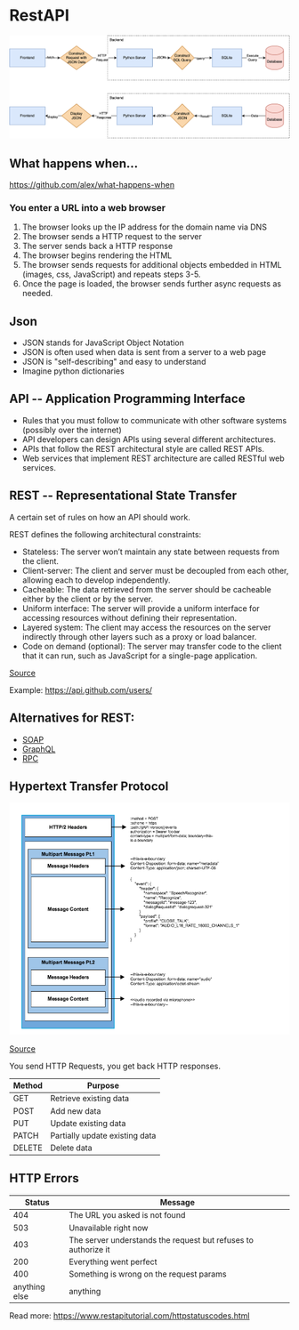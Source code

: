 # RestAPI

![](assets/workflow.png)


## What happens when...
https://github.com/alex/what-happens-when

### You enter a URL into a web browser
1. The browser looks up the IP address for the domain name via DNS
2. The browser sends a HTTP request to the server
3. The server sends back a HTTP response
4. The browser begins rendering the HTML
5. The browser sends requests for additional objects embedded in HTML (images, css, JavaScript) and repeats steps 3-5.
6. Once the page is loaded, the browser sends further async requests as needed.

## Json
- JSON stands for JavaScript Object Notation
- JSON is often used when data is sent from a server to a web page
- JSON is "self-describing" and easy to understand
- Imagine python dictionaries 



## API -- Application Programming Interface
- Rules that you must follow to communicate with other software systems (possibly over the internet)
- API developers can design APIs using several different architectures. 
- APIs that follow the REST architectural style are called REST APIs.
- Web services that implement REST architecture are called RESTful web services. 

## REST -- Representational State Transfer
A certain set of rules on how an API should work.

REST defines the following architectural constraints:

- Stateless: The server won’t maintain any state between requests from the client.
- Client-server: The client and server must be decoupled from each other, allowing each to develop independently.
- Cacheable: The data retrieved from the server should be cacheable either by the client or by the server.
- Uniform interface: The server will provide a uniform interface for accessing resources without defining their representation.
- Layered system: The client may access the resources on the server indirectly through other layers such as a proxy or load balancer.
- Code on demand (optional): The server may transfer code to the client that it can run, such as JavaScript for a single-page application.

[Source](https://realpython.com/api-integration-in-python/)

Example: https://api.github.com/users/<username>

## Alternatives for REST:
- [SOAP](https://stoplight.io/api-types/soap-api)
- [GraphQL](https://graphql.org/)
- [RPC](https://en.wikipedia.org/wiki/Remote_procedure_call)

## Hypertext Transfer Protocol
![](assets/http.png)

[Source](https://developer.amazon.com/en-US/docs/alexa/alexa-voice-service/structure-http2-request.html)

You send HTTP Requests, you get back HTTP responses.

| Method    | Purpose   |
| -----     | -----     |
| GET       | Retrieve existing data |
| POST       | Add new data |
| PUT       | Update existing data |
| PATCH       | Partially update existing data |
| DELETE       | Delete data |


## HTTP Errors
| Status    | Message   |
| -----     | -----     |
| 404       | The URL you asked is not found |
| 503       | Unavailable right now |
| 403       | The server understands the request but refuses to authorize it |
| 200       | Everything went perfect |
| 400       | Something is wrong on the request params |
| anything else | anything |

Read more: https://www.restapitutorial.com/httpstatuscodes.html